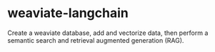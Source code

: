 # weaviate-langchain
Create a weaviate database, add and vectorize data, then perform a semantic search and retrieval augmented generation (RAG).
